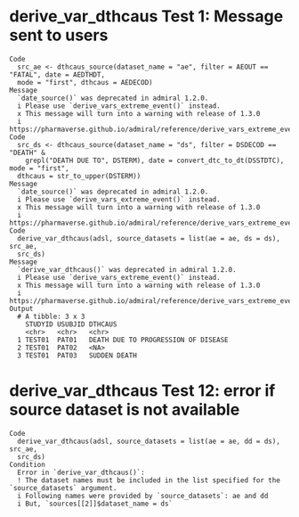 # derive_var_dthcaus Test 1: Message sent to users

    Code
      src_ae <- dthcaus_source(dataset_name = "ae", filter = AEOUT == "FATAL", date = AEDTHDT,
      mode = "first", dthcaus = AEDECOD)
    Message
      `date_source()` was deprecated in admiral 1.2.0.
      i Please use `derive_vars_extreme_event()` instead.
      x This message will turn into a warning with release of 1.3.0
      i https://pharmaverse.github.io/admiral/reference/derive_vars_extreme_event.html
    Code
      src_ds <- dthcaus_source(dataset_name = "ds", filter = DSDECOD == "DEATH" &
        grepl("DEATH DUE TO", DSTERM), date = convert_dtc_to_dt(DSSTDTC), mode = "first",
      dthcaus = str_to_upper(DSTERM))
    Message
      `date_source()` was deprecated in admiral 1.2.0.
      i Please use `derive_vars_extreme_event()` instead.
      x This message will turn into a warning with release of 1.3.0
      i https://pharmaverse.github.io/admiral/reference/derive_vars_extreme_event.html
    Code
      derive_var_dthcaus(adsl, source_datasets = list(ae = ae, ds = ds), src_ae,
      src_ds)
    Message
      `derive_var_dthcaus()` was deprecated in admiral 1.2.0.
      i Please use `derive_vars_extreme_event()` instead.
      x This message will turn into a warning with release of 1.3.0
      i https://pharmaverse.github.io/admiral/reference/derive_vars_extreme_event.html
    Output
      # A tibble: 3 x 3
        STUDYID USUBJID DTHCAUS                            
        <chr>   <chr>   <chr>                              
      1 TEST01  PAT01   DEATH DUE TO PROGRESSION OF DISEASE
      2 TEST01  PAT02   <NA>                               
      3 TEST01  PAT03   SUDDEN DEATH                       

# derive_var_dthcaus Test 12: error if source dataset is not available

    Code
      derive_var_dthcaus(adsl, source_datasets = list(ae = ae, dd = ds), src_ae,
      src_ds)
    Condition
      Error in `derive_var_dthcaus()`:
      ! The dataset names must be included in the list specified for the `source_datasets` argument.
      i Following names were provided by `source_datasets`: ae and dd
      i But, `sources[[2]]$dataset_name = ds`

